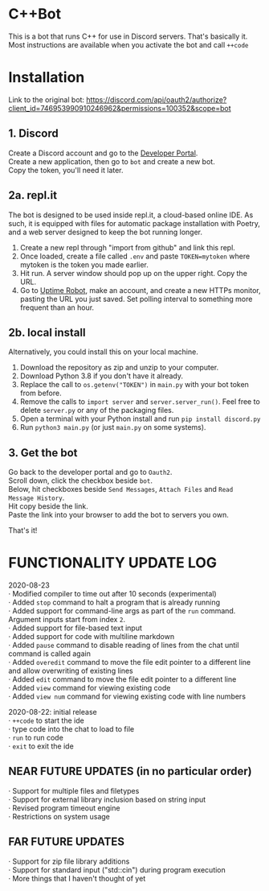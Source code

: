 # C++Bot

This is a bot that runs C++ for use in Discord servers. That's basically it.
Most instructions are available when you activate the bot and call `++code`

# Installation

Link to the original bot: https://discord.com/api/oauth2/authorize?client_id=746953990910246962&permissions=100352&scope=bot

## 1. Discord
Create a Discord account and go to the [Developer Portal](https://discord.com/developers/applications/me).\
Create a new application, then go to `bot` and create a new bot.\
Copy the token, you'll need it later.

## 2a. repl.it
The bot is designed to be used inside repl.it, a cloud-based online IDE. As such, it is equipped with files for automatic package installation with Poetry, and a web server designed to keep the bot running longer.

1. Create a new repl through "import from github" and link this repl.
2. Once loaded, create a file called `.env` and paste `TOKEN=mytoken` where mytoken is the token you made earlier.
3. Hit run. A server window should pop up on the upper right. Copy the URL.
4. Go to [Uptime Robot](https://uptimerobot.com), make an account, and create a new HTTPs monitor, pasting the URL you just saved. Set polling interval to something more frequent than an hour.

## 2b. local install
Alternatively, you could install this on your local machine.

1. Download the repository as zip and unzip to your computer.
2. Download Python 3.8 if you don't have it already.
3. Replace the call to `os.getenv("TOKEN")` in `main.py` with your bot token from before.
4. Remove the calls to `import server` and `server.server_run()`. Feel free to delete `server.py` or any of the packaging files.
5. Open a terminal with your Python install and run `pip install discord.py`
6. Run `python3 main.py` (or just `main.py` on some systems).

## 3. Get the bot
Go back to the developer portal and go to `Oauth2`.\
Scroll down, click the checkbox beside `bot`.\
Below, hit checkboxes beside `Send Messages`, `Attach Files` and `Read Message History`.\
Hit copy beside the link.\
Paste the link into your browser to add the bot to servers you own.

That's it!

# FUNCTIONALITY UPDATE LOG
2020-08-23\
· Modified compiler to time out after 10 seconds (experimental)\
· Added `stop` command to halt a program that is already running\
· Added support for command-line args as part of the `run` command. Argument inputs start from index `2`.\
· Added support for file-based text input\
· Added support for code with multiline markdown\
· Added `pause` command to disable reading of lines from the chat until command is called again\
· Added `overedit` command to move the file edit pointer to a different line and allow overwriting of existing lines\
· Added `edit` command to move the file edit pointer to a different line\
· Added `view` command for viewing existing code\
· Added `view num` command for viewing existing code with line numbers

2020-08-22: initial release\
· `++code` to start the ide\
· type code into the chat to load to file\
· `run` to run code\
· `exit` to exit the ide

## NEAR FUTURE UPDATES (in no particular order)
· Support for multiple files and filetypes\
· Support for external library inclusion based on string input\
· Revised program timeout engine\
· Restrictions on system usage

## FAR FUTURE UPDATES
· Support for zip file library additions\
· Support for standard input ("std::cin") during program execution\
· More things that I haven't thought of yet

